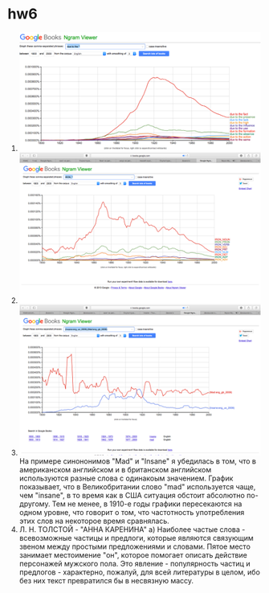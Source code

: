 # hw6
1. ![](https://github.com/stelizabeth0808/hw6/blob/master/Снимок%20экрана%202018-04-13%20в%2020.30.46.png)
2. ![](https://github.com/stelizabeth0808/hw6/blob/master/Снимок%20экрана%202018-04-13%20в%2021.57.55.png)
3. ![](https://github.com/stelizabeth0808/hw6/blob/master/Снимок%20экрана%202018-04-13%20в%2022.04.34.png)
На примере синононимов "Mad" и "Insane" я убедилась в том, что в американском английском и в британском английском используются разные слова с одинакоым значением.
График показывает, что в Великобритании слово "mad" используется чаще, чем "insane", в то время как в США ситуация обстоит абсолютно по-другому.
Тем не менее, в 1910-е годы графики пересекаются на одном уровне, что говорит о том, что частотность употребления этих слов на некоторое время сравнялась.
4. Л. Н. ТОЛСТОЙ - "АННА КАРЕНИНА"
а) Наиболее частые слова - всевозможные частицы и предлоги, которые являются связующим звеном между простыми предложениями и словами. Пятое место занимает местоимение "он", которое помогает описать действие персонажей мужского пола.
Это явление - популярность частиц и предлогов - характерно, пожалуй, для всей литературы в целом, ибо без них текст превратился бы в несвязную массу.
